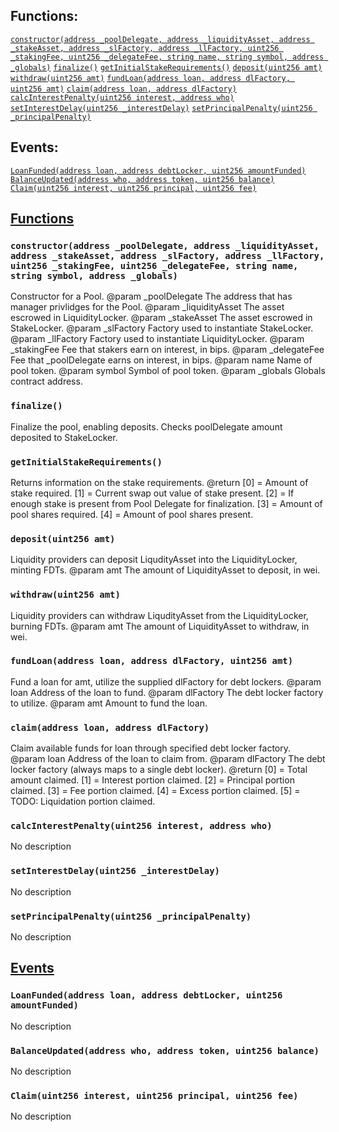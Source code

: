 

## Functions:
[`constructor(address _poolDelegate, address _liquidityAsset, address _stakeAsset, address _slFactory, address _llFactory, uint256 _stakingFee, uint256 _delegateFee, string name, string symbol, address _globals)`](#Pool-constructor-address-address-address-address-address-uint256-uint256-string-string-address-)
[`finalize()`](#Pool-finalize--)
[`getInitialStakeRequirements()`](#Pool-getInitialStakeRequirements--)
[`deposit(uint256 amt)`](#Pool-deposit-uint256-)
[`withdraw(uint256 amt)`](#Pool-withdraw-uint256-)
[`fundLoan(address loan, address dlFactory, uint256 amt)`](#Pool-fundLoan-address-address-uint256-)
[`claim(address loan, address dlFactory)`](#Pool-claim-address-address-)
[`calcInterestPenalty(uint256 interest, address who)`](#Pool-calcInterestPenalty-uint256-address-)
[`setInterestDelay(uint256 _interestDelay)`](#Pool-setInterestDelay-uint256-)
[`setPrincipalPenalty(uint256 _principalPenalty)`](#Pool-setPrincipalPenalty-uint256-)

## Events:
[`LoanFunded(address loan, address debtLocker, uint256 amountFunded)`](#Pool-LoanFunded-address-address-uint256-)
[`BalanceUpdated(address who, address token, uint256 balance)`](#Pool-BalanceUpdated-address-address-uint256-)
[`Claim(uint256 interest, uint256 principal, uint256 fee)`](#Pool-Claim-uint256-uint256-uint256-)

## <u>Functions</u>

### `constructor(address _poolDelegate, address _liquidityAsset, address _stakeAsset, address _slFactory, address _llFactory, uint256 _stakingFee, uint256 _delegateFee, string name, string symbol, address _globals)`
Constructor for a Pool.
        @param  _poolDelegate   The address that has manager privlidges for the Pool.
        @param  _liquidityAsset The asset escrowed in LiquidityLocker.
        @param  _stakeAsset     The asset escrowed in StakeLocker.
        @param  _slFactory      Factory used to instantiate StakeLocker.
        @param  _llFactory      Factory used to instantiate LiquidityLocker.
        @param  _stakingFee     Fee that stakers earn on interest, in bips.
        @param  _delegateFee    Fee that _poolDelegate earns on interest, in bips.
        @param  name            Name of pool token.
        @param  symbol          Symbol of pool token.
        @param  _globals        Globals contract address.

### `finalize()`
Finalize the pool, enabling deposits. Checks poolDelegate amount deposited to StakeLocker.

### `getInitialStakeRequirements()`
Returns information on the stake requirements.
        @return [0] = Amount of stake required.
                [1] = Current swap out value of stake present.
                [2] = If enough stake is present from Pool Delegate for finalization.
                [3] = Amount of pool shares required.
                [4] = Amount of pool shares present.

### `deposit(uint256 amt)`
Liquidity providers can deposit LiqudityAsset into the LiquidityLocker, minting FDTs.
        @param amt The amount of LiquidityAsset to deposit, in wei.

### `withdraw(uint256 amt)`
Liquidity providers can withdraw LiqudityAsset from the LiquidityLocker, burning FDTs.
        @param amt The amount of LiquidityAsset to withdraw, in wei.

### `fundLoan(address loan, address dlFactory, uint256 amt)`
Fund a loan for amt, utilize the supplied dlFactory for debt lockers.
        @param  loan      Address of the loan to fund.
        @param  dlFactory The debt locker factory to utilize.
        @param  amt       Amount to fund the loan.

### `claim(address loan, address dlFactory)`
Claim available funds for loan through specified debt locker factory.
        @param  loan      Address of the loan to claim from.
        @param  dlFactory The debt locker factory (always maps to a single debt locker).
        @return [0] = Total amount claimed.
                [1] = Interest portion claimed.
                [2] = Principal portion claimed.
                [3] = Fee portion claimed.
                [4] = Excess portion claimed.
                [5] = TODO: Liquidation portion claimed.

### `calcInterestPenalty(uint256 interest, address who)`
No description

### `setInterestDelay(uint256 _interestDelay)`
No description

### `setPrincipalPenalty(uint256 _principalPenalty)`
No description

## <u>Events</u>

### `LoanFunded(address loan, address debtLocker, uint256 amountFunded)`
No description

### `BalanceUpdated(address who, address token, uint256 balance)`
No description

### `Claim(uint256 interest, uint256 principal, uint256 fee)`
No description
